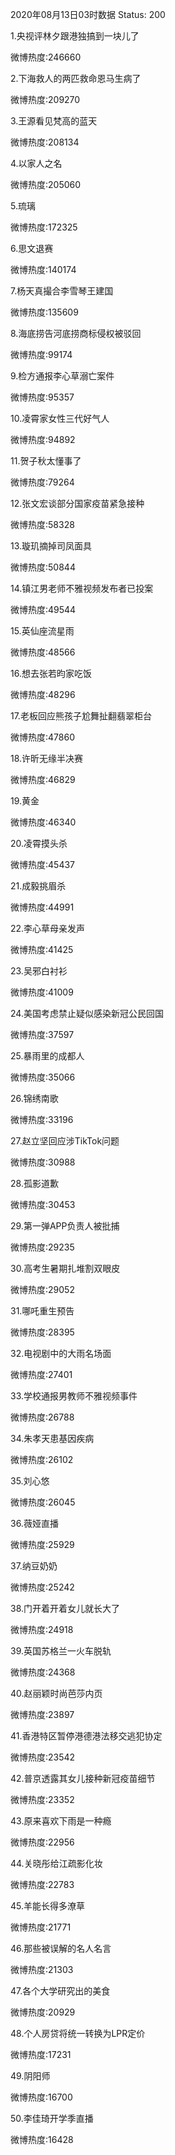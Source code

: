 2020年08月13日03时数据
Status: 200

1.央视评林夕跟港独搞到一块儿了

微博热度:246660

2.下海救人的两匹救命恩马生病了

微博热度:209270

3.王源看见梵高的蓝天

微博热度:208134

4.以家人之名

微博热度:205060

5.琉璃

微博热度:172325

6.思文退赛

微博热度:140174

7.杨天真撮合李雪琴王建国

微博热度:135609

8.海底捞告河底捞商标侵权被驳回

微博热度:99174

9.检方通报李心草溺亡案件

微博热度:95357

10.凌霄家女性三代好气人

微博热度:94892

11.贺子秋太懂事了

微博热度:79264

12.张文宏谈部分国家疫苗紧急接种

微博热度:58328

13.璇玑摘掉司凤面具

微博热度:50844

14.镇江男老师不雅视频发布者已投案

微博热度:49544

15.英仙座流星雨

微博热度:48566

16.想去张若昀家吃饭

微博热度:48296

17.老板回应熊孩子尬舞扯翻翡翠柜台

微博热度:47860

18.许昕无缘半决赛

微博热度:46829

19.黄金

微博热度:46340

20.凌霄摸头杀

微博热度:45437

21.成毅挑眉杀

微博热度:44991

22.李心草母亲发声

微博热度:41425

23.吴邪白衬衫

微博热度:41009

24.美国考虑禁止疑似感染新冠公民回国

微博热度:37597

25.暴雨里的成都人

微博热度:35066

26.锦绣南歌

微博热度:33196

27.赵立坚回应涉TikTok问题

微博热度:30988

28.孤影道歉

微博热度:30453

29.第一弹APP负责人被批捕

微博热度:29235

30.高考生暑期扎堆割双眼皮

微博热度:29052

31.哪吒重生预告

微博热度:28395

32.电视剧中的大雨名场面

微博热度:27401

33.学校通报男教师不雅视频事件

微博热度:26788

34.朱孝天患基因疾病

微博热度:26102

35.刘心悠

微博热度:26045

36.薇娅直播

微博热度:25929

37.纳豆奶奶

微博热度:25242

38.门开着开着女儿就长大了

微博热度:24918

39.英国苏格兰一火车脱轨

微博热度:24368

40.赵丽颖时尚芭莎内页

微博热度:23897

41.香港特区暂停港德港法移交逃犯协定

微博热度:23542

42.普京透露其女儿接种新冠疫苗细节

微博热度:23352

43.原来喜欢下雨是一种瘾

微博热度:22956

44.关晓彤给江疏影化妆

微博热度:22783

45.羊能长得多潦草

微博热度:21771

46.那些被误解的名人名言

微博热度:21303

47.各个大学研究出的美食

微博热度:20929

48.个人房贷将统一转换为LPR定价

微博热度:17231

49.阴阳师

微博热度:16700

50.李佳琦开学季直播

微博热度:16428


